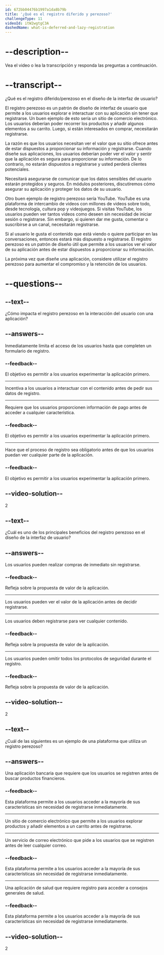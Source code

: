 ```yaml
---
id: 672bb04476b1997a1da8b79b
title: '¿Qué es el registro diferido y perezoso?'
challengeType: 11
videoId: itW2wgtgC3A
dashedName: what-is-deferred-and-lazy-registration
---
```


# --description--

Vea el video o lea la transcripción y responda las preguntas a continuación.

# --transcript--

¿Qué es el registro diferido/perezoso en el diseño de la interfaz de usuario?

El registro perezoso es un patrón de diseño de interfaz de usuario que permite a los usuarios explorar e interactuar con su aplicación sin tener que registrarse. Un buen ejemplo de esto sería un sitio de comercio electrónico. Los usuarios deberían poder recorrer los productos y añadir algunos elementos a su carrito. Luego, si están interesados en comprar, necesitarán registrarse.

La razón es que los usuarios necesitan ver el valor que su sitio ofrece antes de estar dispuestos a proporcionar su información y registrarse. Cuando diseñe sus aplicaciones, los usuarios deberían poder ver el valor y sentir que la aplicación es segura para proporcionar su información. De lo contrario, no estarán dispuestos a registrarse y usted perderá clientes potenciales.

Necesitará asegurarse de comunicar que los datos sensibles del usuario estarán protegidos y seguros. En módulos posteriores, discutiremos cómo asegurar su aplicación y proteger los datos de su usuario.

Otro buen ejemplo de registro perezoso sería YouTube. YouTube es una plataforma de intercambio de videos con millones de videos sobre todo, desde tecnología, cultura pop y videojuegos. Si visitas YouTube, los usuarios pueden ver tantos videos como deseen sin necesidad de iniciar sesión o registrarse. Sin embargo, si quieren dar me gusta, comentar o suscribirse a un canal, necesitarán registrarse.

Si al usuario le gusta el contenido que está viendo o quiere participar en las conversaciones, entonces estará más dispuesto a registrarse. El registro perezoso es un patrón de diseño útil que permite a los usuarios ver el valor de su aplicación antes de estar dispuestos a proporcionar su información.

La próxima vez que diseñe una aplicación, considere utilizar el registro perezoso para aumentar el compromiso y la retención de los usuarios.

# --questions--

## --text--

¿Cómo impacta el registro perezoso en la interacción del usuario con una aplicación?

## --answers--

Inmediatamente limita el acceso de los usuarios hasta que completen un formulario de registro.

### --feedback--

El objetivo es permitir a los usuarios experimentar la aplicación primero.

---

Incentiva a los usuarios a interactuar con el contenido antes de pedir sus datos de registro.

---

Requiere que los usuarios proporcionen información de pago antes de acceder a cualquier característica.

### --feedback--

El objetivo es permitir a los usuarios experimentar la aplicación primero.

---

Hace que el proceso de registro sea obligatorio antes de que los usuarios puedan ver cualquier parte de la aplicación.

### --feedback--

El objetivo es permitir a los usuarios experimentar la aplicación primero.

## --video-solution--

2

## --text--

¿Cuál es uno de los principales beneficios del registro perezoso en el diseño de la interfaz de usuario?

## --answers--

Los usuarios pueden realizar compras de inmediato sin registrarse.

### --feedback--

Refleja sobre la propuesta de valor de la aplicación.

---

Los usuarios pueden ver el valor de la aplicación antes de decidir registrarse.

---

Los usuarios deben registrarse para ver cualquier contenido.

### --feedback--

Refleja sobre la propuesta de valor de la aplicación.

---

Los usuarios pueden omitir todos los protocolos de seguridad durante el registro.

### --feedback--

Refleja sobre la propuesta de valor de la aplicación.

## --video-solution--

2

## --text--

¿Cuál de las siguientes es un ejemplo de una plataforma que utiliza un registro perezoso?

## --answers--

Una aplicación bancaria que requiere que los usuarios se registren antes de buscar productos financieros.

### --feedback--

Esta plataforma permite a los usuarios acceder a la mayoría de sus características sin necesidad de registrarse inmediatamente.

---

Un sitio de comercio electrónico que permite a los usuarios explorar productos y añadir elementos a un carrito antes de registrarse.

---

Un servicio de correo electrónico que pide a los usuarios que se registren antes de leer cualquier correo.

### --feedback--

Esta plataforma permite a los usuarios acceder a la mayoría de sus características sin necesidad de registrarse inmediatamente.

---

Una aplicación de salud que requiere registro para acceder a consejos generales de salud.

### --feedback--

Esta plataforma permite a los usuarios acceder a la mayoría de sus características sin necesidad de registrarse inmediatamente.

## --video-solution--

2
